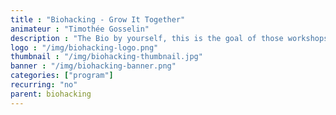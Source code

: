 ```yaml
---
title : "Biohacking - Grow It Together"
animateur : "Timothée Gosselin"
description : "The Bio by yourself, this is the goal of those workshops which will lead you to manipulate bacterias and molecules to better interact with the living world we are part of."
logo : "/img/biohacking-logo.png"
thumbnail : "/img/biohacking-thumbnail.jpg"
banner : "/img/biohacking-banner.png"
categories: ["program"]
recurring: "no"
parent: biohacking
---
```

